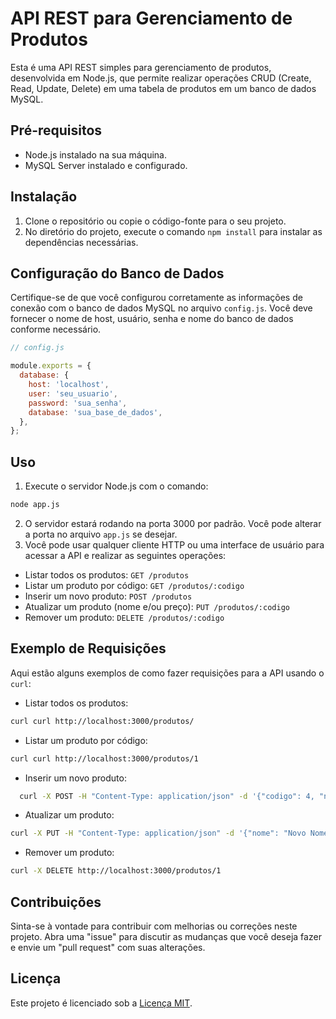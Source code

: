 # API REST para Gerenciamento de Produtos

Esta é uma API REST simples para gerenciamento de produtos, desenvolvida em Node.js, que permite realizar operações CRUD (Create, Read, Update, Delete) em uma tabela de produtos em um banco de dados MySQL.

## Pré-requisitos

- Node.js instalado na sua máquina.
- MySQL Server instalado e configurado.

## Instalação


1. Clone o repositório ou copie o código-fonte para o seu projeto.
2. No diretório do projeto, execute o comando `npm install` para instalar as dependências necessárias.

## Configuração do Banco de Dados

Certifique-se de que você configurou corretamente as informações de conexão com o banco de dados MySQL no arquivo `config.js`. Você deve fornecer o nome de host, usuário, senha e nome do banco de dados conforme necessário.

```javascript
// config.js

module.exports = {
  database: {
    host: 'localhost',
    user: 'seu_usuario',
    password: 'sua_senha',
    database: 'sua_base_de_dados',
  },
};
```
## Uso

1. Execute o servidor Node.js com o comando:
```bash
node app.js
```
2. O servidor estará rodando na porta 3000 por padrão. Você pode alterar a porta no arquivo `app.js` se desejar.
3. Você pode usar qualquer cliente HTTP ou uma interface de usuário para acessar a API e realizar as seguintes operações:

- Listar todos os produtos: `GET /produtos`
- Listar um produto por código: `GET /produtos/:codigo`
- Inserir um novo produto: `POST /produtos`
- Atualizar um produto (nome e/ou preço): `PUT /produtos/:codigo`
- Remover um produto: `DELETE /produtos/:codigo`

## Exemplo de Requisições

Aqui estão alguns exemplos de como fazer requisições para a API usando o `curl`:

- Listar todos os produtos:
```bash
curl curl http://localhost:3000/produtos/
```
- Listar um produto por código:
```bash
curl curl http://localhost:3000/produtos/1
```
- Inserir um novo produto:
```bash
  curl -X POST -H "Content-Type: application/json" -d '{"codigo": 4, "nome": "Produto 4", "preco": 19.99}' http://localhost:3000/produtos
```
- Atualizar um produto:
```bash
curl -X PUT -H "Content-Type: application/json" -d '{"nome": "Novo Nome", "preco": 29.99}' http://localhost:3000/produtos/1
```
- Remover um produto:
```bash
curl -X DELETE http://localhost:3000/produtos/1
```

## Contribuições

Sinta-se à vontade para contribuir com melhorias ou correções neste projeto. Abra uma "issue" para discutir as mudanças que você deseja fazer e envie um "pull request" com suas alterações.

## Licença

Este projeto é licenciado sob a [Licença MIT](LICENSE).